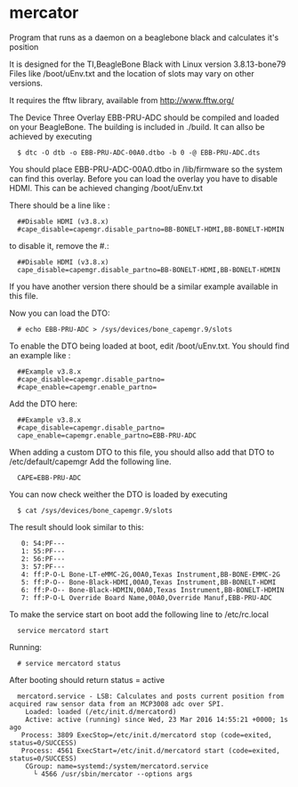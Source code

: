 # mercator
Program that runs as a daemon on a beaglebone black and calculates it's position

It is designed for the TI,BeagleBone Black with Linux version 3.8.13-bone79
Files like /boot/uEnv.txt and the location of slots may vary on other versions.

It requires the fftw library, available from http://www.fftw.org/

The Device Three Overlay EBB-PRU-ADC should be compiled and loaded on your BeagleBone.
The building is included in ./build. It can allso be achieved by executing 

      $ dtc -O dtb -o EBB-PRU-ADC-00A0.dtbo -b 0 -@ EBB-PRU-ADC.dts

You should place EBB-PRU-ADC-00A0.dtbo in /lib/firmware so the system can find this overlay.
Before you can load the overlay you have to disable HDMI.
This can be achieved changing /boot/uEnv.txt

There should be a line like : 

      ##Disable HDMI (v3.8.x)
      #cape_disable=capemgr.disable_partno=BB-BONELT-HDMI,BB-BONELT-HDMIN

to disable it, remove the #.:

      ##Disable HDMI (v3.8.x)
      cape_disable=capemgr.disable_partno=BB-BONELT-HDMI,BB-BONELT-HDMIN
  
If you have another version there should be a similar example available in this file.

Now you can load the DTO:

      # echo EBB-PRU-ADC > /sys/devices/bone_capemgr.9/slots

To enable the DTO being loaded at boot, edit /boot/uEnv.txt. You should find an example like :

      ##Example v3.8.x
      #cape_disable=capemgr.disable_partno=
      #cape_enable=capemgr.enable_partno=
  
Add the DTO here:

      ##Example v3.8.x
      #cape_disable=capemgr.disable_partno=
      cape_enable=capemgr.enable_partno=EBB-PRU-ADC

When adding a custom DTO to this file, you should allso add that DTO to /etc/default/capemgr
Add the following line.

      CAPE=EBB-PRU-ADC

You can now check weither the DTO is loaded by executing

      $ cat /sys/devices/bone_capemgr.9/slots

The result should look similar to this:

       0: 54:PF--- 
       1: 55:PF--- 
       2: 56:PF--- 
       3: 57:PF---
       4: ff:P-O-L Bone-LT-eMMC-2G,00A0,Texas Instrument,BB-BONE-EMMC-2G
       5: ff:P-O-- Bone-Black-HDMI,00A0,Texas Instrument,BB-BONELT-HDMI
       6: ff:P-O-- Bone-Black-HDMIN,00A0,Texas Instrument,BB-BONELT-HDMIN
       7: ff:P-O-L Override Board Name,00A0,Override Manuf,EBB-PRU-ADC

To make the service start on boot add the following line to /etc/rc.local

      service mercatord start
      
Running:

      # service mercatord status
      
After booting should return status = active

      mercatord.service - LSB: Calculates and posts current position from acquired raw sensor data from an MCP3008 adc over SPI.
        Loaded: loaded (/etc/init.d/mercatord)
        Active: active (running) since Wed, 23 Mar 2016 14:55:21 +0000; 1s ago
       Process: 3809 ExecStop=/etc/init.d/mercatord stop (code=exited, status=0/SUCCESS)
       Process: 4561 ExecStart=/etc/init.d/mercatord start (code=exited, status=0/SUCCESS)
        CGroup: name=systemd:/system/mercatord.service
      	  └ 4566 /usr/sbin/mercator --options args
